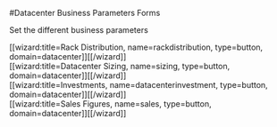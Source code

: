 #Datacenter Business Parameters Forms

Set the different business parameters

[[wizard:title=Rack Distribution, name=rackdistribution, type=button, domain=datacenter]][[/wizard]]
<br/>
[[wizard:title=Datacenter Sizing, name=sizing, type=button, domain=datacenter]][[/wizard]]
<br/>
[[wizard:title=Investments, name=datacenterinvestment, type=button, domain=datacenter]][[/wizard]]
<br/>
[[wizard:title=Sales Figures, name=sales, type=button, domain=datacenter]][[/wizard]]
